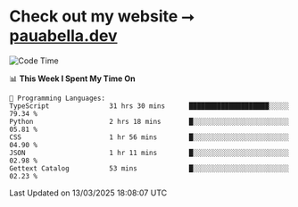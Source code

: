 # Check out my website ⭢ [pauabella.dev](https://pauabella.dev)

<!--START_SECTION:waka-->
![Code Time](http://img.shields.io/badge/Code%20Time-4%2C207%20hrs%2013%20mins-blue)

📊 **This Week I Spent My Time On** 

```text
💬 Programming Languages: 
TypeScript               31 hrs 30 mins      ████████████████████░░░░░   79.34 % 
Python                   2 hrs 18 mins       █░░░░░░░░░░░░░░░░░░░░░░░░   05.81 % 
CSS                      1 hr 56 mins        █░░░░░░░░░░░░░░░░░░░░░░░░   04.90 % 
JSON                     1 hr 11 mins        █░░░░░░░░░░░░░░░░░░░░░░░░   02.98 % 
Gettext Catalog          53 mins             █░░░░░░░░░░░░░░░░░░░░░░░░   02.23 % 
```


 Last Updated on 13/03/2025 18:08:07 UTC
<!--END_SECTION:waka-->
